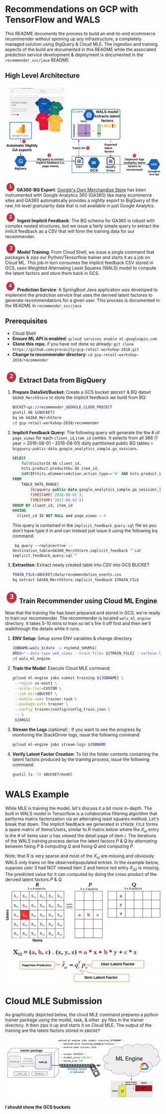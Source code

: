 # Recommendations on GCP with TensorFlow and WALS

This README documents the process to build an end-to-end ecommerce recommender without spinning up any infrastructure, a completely managed solution using BigQuery & Cloud MLE.  The ingestion and training aspects of the build are documented in this README while the associated prediction service development & deployment is documented in the `recommender_svc/java` README



## High Level Architecture
![image](assets/architecture.png)

<img src="assets/one.png" width="33"/> **GA360-BQ Export**: [Google's Own Merchandise Store](https://shop.googlemerchandisestore.com/) has been instrumented with Google Analytics 360 (GA360) like many ecommerce sites and GA360 automatically provides a nightly export to BigQuery of the raw, hit-level granularity data that is not available in just Google Analytcs. 

<img src="assets/two.png" width="35"/> **Ingest Implicit Feedback**: The BQ schema for GA360 is robust with complex nested structures, but we issue a fairly simple query to extract the imlicit feedback as a CSV that will form the training data for our recommender.  

<img src="assets/three.png" width="35"/> **Model Training**: From Cloud Shell, we issue a single command that packages & zips our Python/Tensorflow trainer and starts it as a job on Cloud ML.  This job in turn consumes the implicit feedback CSV stored in GCS, uses Weighted Alternating Least Squares (WALS) model to compute the latent factors and store them back in GCS.

<img src="assets/four.png" width="35"/> **Prediction Service**: A SpringBoot Java application was developed to implement the prediction service that uses the derived latent factores to generate recommendations for a given user.  This process is documented in the README in `recommender_svc/java`

## Prerequisites

* Cloud Shell
* **Ensure ML API is enabled**: `gcloud services enable ml.googleapis.com`
* **Clone this repo**, if you have not done so already: `git clone https://github.com/precocity/gcp-retail-workshop-2018.git`
* **Change to recommender directory**: `cd gcp-retail-workshop-2018/recommender`


## <img src="assets/two.png" width="40"/> Extract Data from BigQuery


1. **Prepare DataSet/Bucket:** Create a GCS bucket `$BUCKET` & BQ datset `GA360_MerchStore` to store the implicit feedback we build from BQ: 

	```sh
	BUCKET=gs://recommender_$GOOGLE_CLOUD_PROJECT
	gsutil mb ${BUCKET}
	bq mk GA360_MerchStore
	cd gcp-retail-workshop-2018/recommender
	```

2. **Implicit Feedback Query:** The following query will generate the the # of `page_views` for each `client_id`,`item_id` combo.  It selects from all 366 (1 year = 2016-08-01 - 2016-08-01) daily partitioned public BQ tables = `bigquery-public-data.google_analytics_sample.ga_sessions`.  

	```sql
	SELECT
	    fullVisitorId AS client_id,
	    hits.product.productSku AS item_id,
	    SUM(IF(hits.eCommerceAction.action_type=='6' AND hits.product.isImpression IS NULL, 1, 0)) AS page_views
	FROM
	    TABLE_DATE_RANGE(
	        [bigquery-public-data.google_analytics_sample.ga_sessions_],
	        TIMESTAMP('2016-08-01'),
	        TIMESTAMP('2017-08-01'))
	GROUP BY client_id, item_id
	HAVING 
	  client_id IS NOT NULL and page_views > 0
	```
	This query is contained in the `implicit_feedback_query.sql` file so you don't have type it in and can instead just issue it using the following bq command:
					
		bq query --replace=true --destination_table=GA360_MerchStore.implicit_feedback "`cat implicit_feedback_query.sql`"

3. **Extraction**: Extract newly created table into CSV into GCS BUCKET

	```sh
	TRAIN_FILE=$BUCKET/data/recommendation_events.csv
	bq extract GA360_MerchStore.implicit_feedback $TRAIN_FILE
	```	
		
## <img src="assets/three.png" width="40"/> Train Recommender using Cloud ML Engine
Now that the training file has been prepared and stored in GCS, we're ready to train our recommender.  The recommender is located `wals_ml_engine` directory. It takes 5-10 mins to train so let's fire it off first and then we'll walkthrough the details while it runs.


1. **ENV Setup**: Setup some ENV variables & change directory

	```sh
	JOBNAME=wals_$(date -u +%y%m%d_%H%M%S)
	ARGS="--data-type web_views --train-files ${TRAIN_FILE} --verbose-logging $@"
	cd wals_ml_engine
	```
2. **Train the Model**: Execute Cloud MLE command:

	```sh
	gcloud ml-engine jobs submit training ${JOBNAME} \
	 --region us-east1 \
	 --scale-tier=CUSTOM \
	 --job-dir=$BUCKET \
	 --module-name trainer.task \
	 --package-path trainer \
	 --config trainer/config/config_train.json \
	 -- \
	 ${ARGS}
	```
3.  **Stream the Logs** (optional) : If you want to see the progress by monitoring the StackDriver logs, issue the following command

	```sh
	gcloud ml-engine jobs stream-logs $JOBNAME
	``` 
	
4. **Verify Latent Factor Creation**: To list the folder contents containing the latent factors produced by the training process, issue the following command: 

	```sh
	gsutil ls -lh $BUCKET/model
	```





# WALS Example

While MLE is training the model, let's discuss it a bit more in-depth.  The built in WALS model in Tensorflow is a collaborative filtering algorithm that performs matrix factorization via an alternating least squares method.  Let's break that down.  The implicit feedback we generated in `$TRAIN_FILE` forms a spare matrix of Items/Users, similar to *R* matrix below where the *X<sub>ui</sub>* entry is the # of items user *u* has viewed the detail page of item *i*.   The iterations of the WALS training process derive the latent factors *P* & *Q* by *alternating* between fixing *P* & computing *Q* and fixing *Q* and computing *P*.
	
Note, that R is very sparse and most of the *X<sub>ui</sub>* are missing and obviously WALS only trains on the observed/populated entries.   In the example below, suppose user 3 had NOT viewed item 2 and hence red entry *X<sub>32</sub>* is missing.  The predicted value for it can computed by doing the cross product of the dervied latent factors *P* & *Q*.  
![image](assets/factors.png)

# Cloud MLE Submission

As graphically depicted below, the cloud MLE command prepares a python trainer package using the model, task, & other .py files in the trainer directory.  It then zips it up and starts it on Cloud MLE.  The output of the training are the latent factors stored in `$BUCKET`

![image](assets/mle.png)

**I should show the GCS buckets**
		 
			

